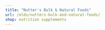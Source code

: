 ```yaml
---
title: "Nutter's Bulk & Natural Foods"
url: /olds/nutters-bulk-and-natural-foods/
shop: nutrition supplements
---
```

